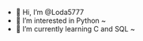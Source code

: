 - 👋 Hi, I’m @Loda5777
- 👀 I’m interested in Python ~
- 🌱 I’m currently learning C and SQL ~


<!---
Loda5777/Loda5777 is a ✨ special ✨ repository because its `README.md` (this file) appears on your GitHub profile.
You can click the Preview link to take a look at your changes.
--->
